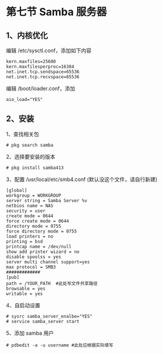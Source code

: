 # 第七节 Samba 服务器

## 1、内核优化

编辑 /etc/sysctl.conf，添加如下内容

```
kern.maxfiles=25600
kern.maxfilesperproc=16384
net.inet.tcp.sendspace=65536
net.inet.tcp.recvspace=65536
```

编辑 /boot/loader.conf，添加

```
aio_load="YES"
```

## 2、安装

1、查找相关包

```
# pkg search samba
```

2、选择要安装的版本

```
# pkg install samba413
```

3、配置 /usr/local/etc/smb4.conf (默认没这个文件，请自行新建)

```
[global]
workgroup = WORKGROUP
server string = Samba Server %v
netbios name = NAS
security = user
create mode = 0644
force create mode = 0644
directory mode = 0755
force directory mode = 0755
load printers = no
printing = bsd
printcap name = /dev/null
show add printer wizard = no
disable spoolss = yes
server multi channel support=yes
max protocol = SMB3
#############
[pub]
path = /YOUR_PATH  #此处写文件共享路径
browsable = yes
writable = yes
```

4、自启动设置

```
# sysrc samba_server_enalbe="YES"
# service samba_server start
```

5、添加 samba 用户

```
# pdbedit -a -u username #此处应根据实际填写
```
